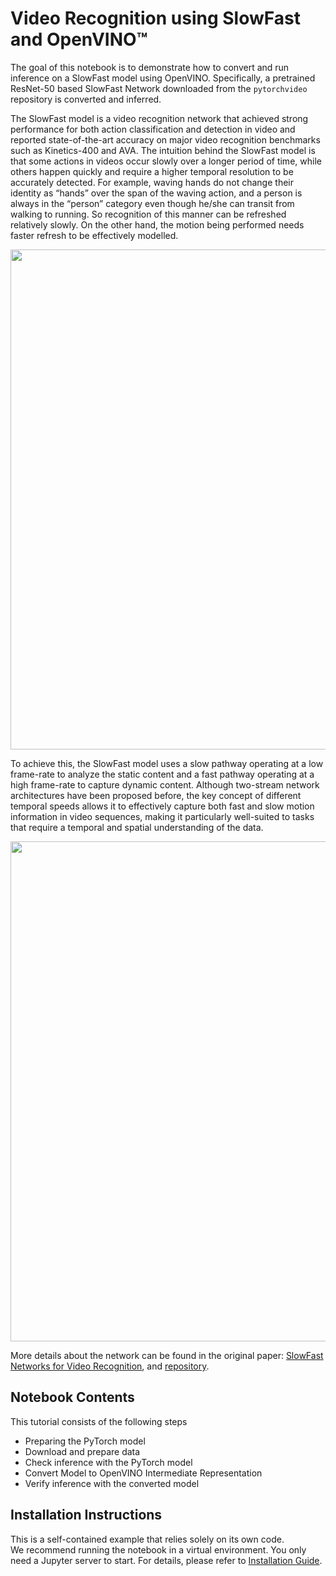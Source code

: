 # Video Recognition using SlowFast and OpenVINO™
The goal of this notebook is to demonstrate how to convert and run inference on a SlowFast model using OpenVINO. Specifically, a pretrained ResNet-50 based SlowFast Network downloaded from the `pytorchvideo` repository is converted and inferred.

The SlowFast model is a video recognition network that achieved strong performance for both action classification and detection in video and reported state-of-the-art accuracy on major video recognition benchmarks such as Kinetics-400 and AVA. The intuition behind the SlowFast model is that some actions in videos occur slowly over a longer period of time, while others happen quickly and require a higher temporal resolution to be accurately detected. For example, waving hands do not change their identity as “hands” over the span of the waving action, and a person is always in the “person” category even though he/she can transit from walking to running. So recognition of this manner can be refreshed relatively slowly. On the other hand, the motion being performed needs faster refresh to be effectively modelled. 

<div align=center>
<img src="https://github.com/facebookresearch/SlowFast/raw/main/demo/ava_demo.gif" width="800"/>
</div>

To achieve this, the SlowFast model uses a slow pathway operating at a low frame-rate to analyze the static content and a fast pathway operating at a high frame-rate to capture dynamic content. Although two-stream network architectures have been proposed before, the key concept of different temporal speeds allows it to effectively capture both fast and slow motion information in video sequences, making it particularly well-suited to tasks that require a temporal and spatial understanding of the data.

<div align=center>
<img src="https://user-images.githubusercontent.com/34324155/143044111-94676f64-7ba8-4081-9011-f8054bed7030.png" width="800"/>
</div>


More details about the network can be found in the original paper: [SlowFast Networks for Video Recognition](https://openaccess.thecvf.com/content_ICCV_2019/html/Feichtenhofer_SlowFast_Networks_for_Video_Recognition_ICCV_2019_paper.html), and [repository](https://github.com/facebookresearch/SlowFast).

## Notebook Contents

This tutorial consists of the following steps

- Preparing the PyTorch model
- Download and prepare data
- Check inference with the PyTorch model
- Convert Model to OpenVINO Intermediate Representation
- Verify inference with the converted model

## Installation Instructions

This is a self-contained example that relies solely on its own code.</br>
We recommend running the notebook in a virtual environment. You only need a Jupyter server to start.
For details, please refer to [Installation Guide](../../README.md).